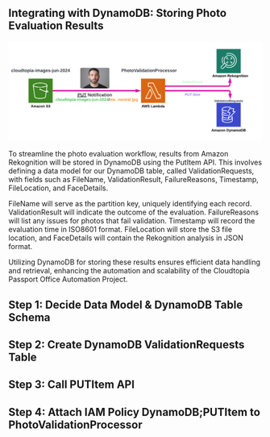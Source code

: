## Integrating with DynamoDB: Storing Photo Evaluation Results

![DynamoDB](/assets/DynamoDB.png)

To streamline the photo evaluation workflow, results from Amazon Rekognition will be stored in DynamoDB using the PutItem API. This involves defining a data model for our DynamoDB table, called ValidationRequests, with fields such as FileName, ValidationResult, FailureReasons, Timestamp, FileLocation, and FaceDetails.

FileName will serve as the partition key, uniquely identifying each record. ValidationResult will indicate the outcome of the evaluation. FailureReasons will list any issues for photos that fail validation. Timestamp will record the evaluation time in ISO8601 format. FileLocation will store the S3 file location, and FaceDetails will contain the Rekognition analysis in JSON format.

Utilizing DynamoDB for storing these results ensures efficient data handling and retrieval, enhancing the automation and scalability of the Cloudtopia Passport Office Automation Project.

## Step 1: Decide Data Model & DynamoDB Table Schema

## Step 2: Create DynamoDB ValidationRequests Table

## Step 3: Call PUTItem API

## Step 4: Attach IAM Policy DynamoDB;PUTItem to PhotoValidationProcessor
